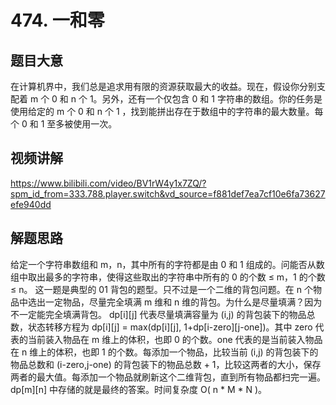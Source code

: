 # 474. 一和零

## 题目大意
在计算机界中，我们总是追求用有限的资源获取最大的收益。现在，假设你分别支配着 m 个 0 和 n 个 1。另外，还有一个仅包含 0 和 1 字符串的数组。你的任务是使用给定的 m 个 0 和 n 个 1 ，找到能拼出存在于数组中的字符串的最大数量。每个 0 和 1 至多被使用一次。

## 视频讲解
https://www.bilibili.com/video/BV1rW4y1x7ZQ/?spm_id_from=333.788.player.switch&vd_source=f881def7ea7cf10e6fa73627efe940dd

## 解题思路
给定一个字符串数组和 m，n，其中所有的字符都是由 0 和 1 组成的。问能否从数组中取出最多的字符串，使得这些取出的字符串中所有的 0 的个数 ≤ m，1 的个数 ≤ n。
这一题是典型的 01 背包的题型。只不过是一个二维的背包问题。在 n 个物品中选出一定物品，尽量完全填满 m 维和 n 维的背包。为什么是尽量填满？因为不一定能完全填满背包。
dp[i][j] 代表尽量填满容量为 (i,j) 的背包装下的物品总数，状态转移方程为 dp[i][j] = max(dp[i][j], 1+dp[i-zero][j-one])。其中 zero 代表的当前装入物品在 m 维上的体积，也即 0 的个数。one 代表的是当前装入物品在 n 维上的体积，也即 1 的个数。每添加一个物品，比较当前 (i,j) 的背包装下的物品总数和 (i-zero,j-one) 的背包装下的物品总数 + 1，比较这两者的大小，保存两者的最大值。每添加一个物品就刷新这个二维背包，直到所有物品都扫完一遍。dp[m][n] 中存储的就是最终的答案。时间复杂度 O( n * M * N )。
